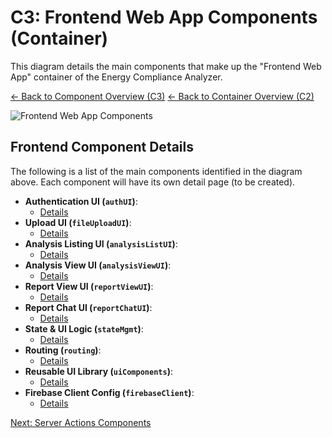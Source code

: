 # C3: Frontend Web App Components (Container)

This diagram details the main components that make up the "Frontend Web App" container of the Energy Compliance Analyzer.

[<- Back to Component Overview (C3)](./index.md)
[<- Back to Container Overview (C2)](../c2-containers/index.md)

![Frontend Web App Components](http://www.plantuml.com/plantuml/proxy?cache=no&src=https://raw.githubusercontent.com/YOUR_GITHUB_USERNAME/YOUR_GITHUB_REPO_NAME/main/docs/plantuml/c3-frontend-components.iuml)

## Frontend Component Details

The following is a list of the main components identified in the diagram above. Each component will have its own detail page (to be created).

- **Authentication UI (`authUI`)**:
  - [Details](./frontend/auth-ui.md)
- **Upload UI (`fileUploadUI`)**:
  - [Details](./frontend/file-upload-ui.md)
- **Analysis Listing UI (`analysisListUI`)**:
  - [Details](./frontend/analysis-list-ui.md)
- **Analysis View UI (`analysisViewUI`)**:
  - [Details](./frontend/analysis-view-ui.md)
- **Report View UI (`reportViewUI`)**:
  - [Details](./frontend/report-view-ui.md)
- **Report Chat UI (`reportChatUI`)**:
  - [Details](./frontend/report-chat-ui.md)
- **State & UI Logic (`stateMgmt`)**:
  - [Details](./frontend/state-mgmt.md)
- **Routing (`routing`)**:
  - [Details](./frontend/routing.md)
- **Reusable UI Library (`uiComponents`)**:
  - [Details](./frontend/ui-components.md)
- **Firebase Client Config (`firebaseClient`)**:
  - [Details](./frontend/firebase-client.md)

[Next: Server Actions Components](./02-server-actions-components.md)
